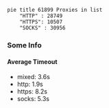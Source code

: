
```mermaid
pie title 61899 Proxies in list
    "HTTP" : 28749
    "HTTPS": 10507
    "SOCKS" : 30956
```

### Some Info
#### Average Timeout

- mixed: 3.6s
- http: 1.9s
- https: 8.2s
- socks: 5.3s